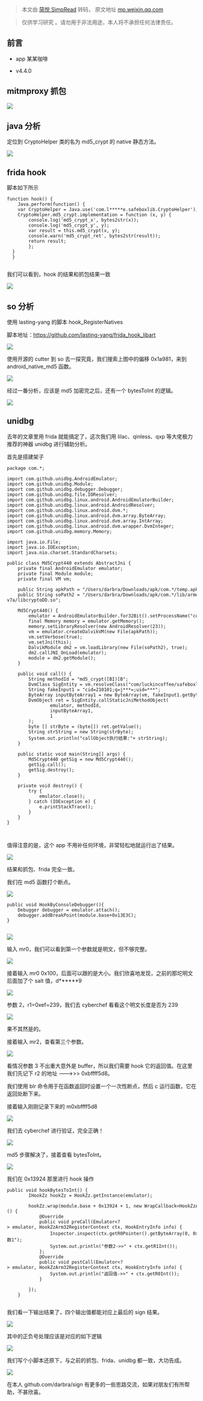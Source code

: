 > 本文由 [简悦 SimpRead](http://ksria.com/simpread/) 转码， 原文地址 [mp.weixin.qq.com](https://mp.weixin.qq.com/s?__biz=MzIxOTQ1OTA0Ng==&mid=2247484164&idx=1&sn=dab3441a211bc568bcc8a94a34857e1f&chksm=97dbbf8da0ac369b34ff82796b00273fb2f9e397b31c98d4a1ecfc2aac6f7bdc2d4a305cda35&mpshare=1&scene=1&srcid=0302sQN7FCkfK824hr7fDsXH&sharer_sharetime=1646203681892&sharer_shareid=56da189f782ce62249ab4f6494feca50&version=3.1.20.90367&platform=mac#rd)

> 仅供学习研究 。请勿用于非法用途，本人将不承担任何法律责任。

前言
--

*   app 某某咖啡
    
*   v4.4.0
    

mitmproxy 抓包
------------

![](https://mmbiz.qpic.cn/mmbiz_png/8ib9picwJag1awrIic90ricvhRkstywCbTpicjccdL8L6WkeY7vEMaLCr1qqmXxYNVG2hZ8tWGuwfPHibNiahSpv0USvg/640?wx_fmt=png)

java 分析
-------

定位到 CryptoHelper 类的名为 md5_crypt 的 native 静态方法。

![](https://mmbiz.qpic.cn/mmbiz_png/8ib9picwJag1awrIic90ricvhRkstywCbTpicqUbian9FmyyvYBHN3T4SJ9NiaHicSicklDq0hkqqicNZBuTp5F1uVx6WDxQ/640?wx_fmt=png)

  

frida hook
----------

脚本如下所示

```
function hook() {
    Java.perform(function() {
    var CryptoHelper = Java.use('com.l*****e.safeboxlib.CryptoHelper');
    CryptoHelper.md5_crypt.implementation = function (x, y) {
        console.log('md5_crypt_x', bytes2str(x));
        console.log('md5_crypt_y', y);
        var result = this.md5_crypt(x, y);
        console.warn('md5_crypt_ret', bytes2str(result));
        return result;
        };
  }
  }


```

我们可以看到，hook 的结果和抓包结果一致

![](https://mmbiz.qpic.cn/mmbiz_png/8ib9picwJag1awrIic90ricvhRkstywCbTpiczCo3k1WFSYeef3I3fgoyicnAtoWejRBP2tk2OjCtSV0mo5UvYDQlmFA/640?wx_fmt=png)

  

so 分析
-----

使用 lasting-yang 的脚本 hook_RegisterNatives

脚本地址：https://github.com/lasting-yang/frida_hook_libart

![](https://mmbiz.qpic.cn/mmbiz_png/8ib9picwJag1awrIic90ricvhRkstywCbTpicZRkq410XCxicOhDf5L8v8O5MwBlxPWYCIHfOEibh2caJdZCk17hApdgw/640?wx_fmt=png)

  

使用开源的 cutter 到 so 去一探究竟，我们搜索上图中的偏移 0x1a981，来到 android_native_md5 函数。

![](https://mmbiz.qpic.cn/mmbiz_png/8ib9picwJag1awrIic90ricvhRkstywCbTpiclwgufef4e9yAbO66DcRMPa0PrND9Meh91VOswzWJJefaic4EEqM56AA/640?wx_fmt=png)

  

经过一番分析，应该是 md5 加密完之后，还有一个 bytesToInt 的逻辑。

![](https://mmbiz.qpic.cn/mmbiz_png/8ib9picwJag1awrIic90ricvhRkstywCbTpic850QMsGxmicFMuEbrKnmlQKcttaf9OJ2LIRqGMMOEDKaI5fX639yOuA/640?wx_fmt=png)

  

unidbg
------

去年的文章里用 frida 就能搞定了，这次我们用 lilac、qinless、qxp 等大佬极力推荐的神器 unidbg 进行辅助分析。

首先是搭建架子

```
package com.*;

import com.github.unidbg.AndroidEmulator;
import com.github.unidbg.Module;
import com.github.unidbg.debugger.Debugger;
import com.github.unidbg.file.IOResolver;
import com.github.unidbg.linux.android.AndroidEmulatorBuilder;
import com.github.unidbg.linux.android.AndroidResolver;
import com.github.unidbg.linux.android.dvm.*;
import com.github.unidbg.linux.android.dvm.array.ByteArray;
import com.github.unidbg.linux.android.dvm.array.IntArray;
import com.github.unidbg.linux.android.dvm.wrapper.DvmInteger;
import com.github.unidbg.memory.Memory;

import java.io.File;
import java.io.IOException;
import java.nio.charset.StandardCharsets;

public class Md5Crypt440 extends AbstractJni {
    private final AndroidEmulator emulator;
    private final Module module;
    private final VM vm;

    public String apkPath = "/Users/darbra/Downloads/apk/com.*/temp.apk";
    public String soPath2 = "/Users/darbra/Downloads/apk/com.*/lib/armeabi-v7a/libcryptoDD.so";

    Md5Crypt440() {
        emulator = AndroidEmulatorBuilder.for32Bit().setProcessName("com.*").build();
        final Memory memory = emulator.getMemory();
        memory.setLibraryResolver(new AndroidResolver(23));
        vm = emulator.createDalvikVM(new File(apkPath));
        vm.setVerbose(true);
        vm.setJni(this);
        DalvikModule dm2 = vm.loadLibrary(new File(soPath2), true);
        dm2.callJNI_OnLoad(emulator);
        module = dm2.getModule();
    }

    public void call() {
        String methodId = "md5_crypt([BI)[B";
        DvmClass SigEntity = vm.resolveClass("com/luckincoffee/safeboxlib/CryptoHelper");
        String fakeInput1 = "cid=210101;q=j***=;uid=***";
        ByteArray inputByteArray1 = new ByteArray(vm, fakeInput1.getBytes(StandardCharsets.UTF_8));
        DvmObject ret = SigEntity.callStaticJniMethodObject(
                emulator, methodId,
                inputByteArray1,
                1
        );
        byte [] strByte = (byte[]) ret.getValue();
        String strString = new String(strByte);
        System.out.println("callObject执行结果:"+ strString);
    }

    public static void main(String[] args) {
        Md5Crypt440 getSig = new Md5Crypt440();
        getSig.call();
        getSig.destroy();
    }

    private void destroy() {
        try {
            emulator.close();
        } catch (IOException e) {
            e.printStackTrace();
        }
    }
}



```

值得注意的是，这个 app 不用补任何环境，非常轻松地就运行出了结果。

![](https://mmbiz.qpic.cn/mmbiz_png/8ib9picwJag1awrIic90ricvhRkstywCbTpic9bNKxxFpZ0EQ6VLKPT2GcHz9ficdbkPCQgrBkNjljLhGIxpmicj3paVg/640?wx_fmt=png)

  

结果和抓包、frida 完全一致。

我们在 md5 函数打个断点。

![](https://mmbiz.qpic.cn/mmbiz_png/8ib9picwJag1awrIic90ricvhRkstywCbTpicq13rMv8DMjy2rUIbKhFY0AvypXt4bOxaeiavy519N8DM1Z5yDeHjPIw/640?wx_fmt=png)

```
public void HookByConsoleDebugger(){
    Debugger debugger = emulator.attach();
    debugger.addBreakPoint(module.base+0x13E3C);
}


```

  
  

![](https://mmbiz.qpic.cn/mmbiz_png/8ib9picwJag1awrIic90ricvhRkstywCbTpicW9iaUZoVjarou5mHG56Hy7pj8qiapAQJDZ09eft7oKuaicIVlzJFIU2kg/640?wx_fmt=png)

输入 mr0，我们可以看到第一个参数就是明文，但不够完整。

![](https://mmbiz.qpic.cn/mmbiz_png/8ib9picwJag1awrIic90ricvhRkstywCbTpicBCgITQmoibrLF7ianKHamPThz18PoaRfP9g2WcjiaE3fGGFuLJEAl7icdA/640?wx_fmt=png)

  

接着输入 mr0 0x100，后面可以跟的是大小。我们欣喜地发现，之前的那坨明文后面加了个 salt 值，d******9

![](https://mmbiz.qpic.cn/mmbiz_png/8ib9picwJag1awrIic90ricvhRkstywCbTpiciaeiaQ5Vpvo7VMicG4CicZR1hSNn7Ds2BYPgXVxMibqjT6ZSzMMoJpoErng/640?wx_fmt=png)

  

参数 2，r1=0xef=239，我们去 cyberchef 看看这个明文长度是否为 239

![](https://mmbiz.qpic.cn/mmbiz_png/8ib9picwJag1awrIic90ricvhRkstywCbTpicIKpTN1BuXD6VBx36418grWJXPZDndO8XKpxsZia0lEnHVByhWsmAMFg/640?wx_fmt=png)

  

果不其然是的。

接着输入 mr2，查看第三个参数。

![](https://mmbiz.qpic.cn/mmbiz_png/8ib9picwJag1awrIic90ricvhRkstywCbTpicrwU6C0lviaAAaEQh478y7Uz1QVjsSNgnGe3p0OBmMcZDBvVYLQAHdSw/640?wx_fmt=png)

  

看情况参数 3 不出重大意外是 buffer，所以我们需要 hook 它的返回值。在这里我们先记下 r2 的地址 --->>> 0xbffff5d8。

我们使用 blr 命令用于在函数返回时设置一个一次性断点，然后 c 运行函数，它在返回处断下来。

接着输入刚刚记录下来的 m0xbffff5d8

![](https://mmbiz.qpic.cn/mmbiz_png/8ib9picwJag1acjmOUUvfhcLB6de0OCba2n84qxWpT7NO89jsib4bVGLibwNW3TWYSOxYCl1iar6GL0ahdNfxXJGjCg/640?wx_fmt=png)

  

我们去 cyberchef 进行验证，完全正确！

![](https://mmbiz.qpic.cn/mmbiz_png/8ib9picwJag1awrIic90ricvhRkstywCbTpicibEoicicuu5cFk4BL0znibUqFbD54whFmqbCokXtwhBiaib04icePuDSIbn9A/640?wx_fmt=png)

  

md5 步骤解决了，接着查看 bytesToInt。

![](https://mmbiz.qpic.cn/mmbiz_png/8ib9picwJag1acjmOUUvfhcLB6de0OCba2TZCPPyxnzpJSAN3qdXpwWxU6hWl85FGxlCd83bmIL2y2gtIZoBpugA/640?wx_fmt=png)

  

我们在 0x13924 那里进行 hook 操作

```
public void hookBytesToInt() {
        IHookZz hookZz = HookZz.getInstance(emulator);

        hookZz.wrap(module.base + 0x13924 + 1, new WrapCallback<HookZzArm32RegisterContext>() {
            @Override
            public void preCall(Emulator<?> emulator, HookZzArm32RegisterContext ctx, HookEntryInfo info) {
                Inspector.inspect(ctx.getR0Pointer().getByteArray(0, 0x10), "参数1");
                System.out.println("参数2->>" + ctx.getR1Int());
            };
            @Override
            public void postCall(Emulator<?> emulator, HookZzArm32RegisterContext ctx, HookEntryInfo info) {
                System.out.println("返回值->>" + ctx.getR0Int());
            }

        });
    }


```

我们看一下输出结果了，四个输出值都能对应上最后的 sign 结果。

![](https://mmbiz.qpic.cn/mmbiz_png/8ib9picwJag1acjmOUUvfhcLB6de0OCba29YghiaA0PWIXmASUOicKMIgOLY6kLJl207b8zFnDicHCY9qfvcRPxCTfA/640?wx_fmt=png)

  

其中的正负号处理应该是对应的如下逻辑

![](https://mmbiz.qpic.cn/mmbiz_png/8ib9picwJag1acjmOUUvfhcLB6de0OCba2rK63Wl0ibewXSvHz4eV5ZELhO5fkJSkiaJxXN7WBPMWibibeEW9VmtOv3A/640?wx_fmt=png)

  

我们写个小脚本还原下，与之前的抓包、frida、unidbg 都一致，大功告成。

![](https://mmbiz.qpic.cn/mmbiz_png/8ib9picwJag1acjmOUUvfhcLB6de0OCba2T5AuxrMzyOuXw7EZBnHfG3nuTXKO9HoiayBibqDKZwp8MorOaKwW4T5Q/640?wx_fmt=png)

  

在本人 github.com/darbra/sign 有更多的一些思路交流，如果对朋友们有所帮助，不甚欣喜。